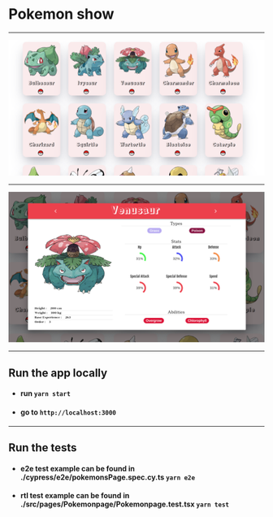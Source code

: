 # Pokemon show

___
![home-page](home.png)
___
![pokemon-details-page](pokemon-details.png)
___

## Run the app locally

* #### run `yarn start`
* #### go to `http://localhost:3000`

___

## Run the tests

* #### e2e test example can be found in ./cypress/e2e/pokemonsPage.spec.cy.ts `yarn e2e`
* #### rtl test example can be found in ./src/pages/Pokemonpage/Pokemonpage.test.tsx `yarn test`
